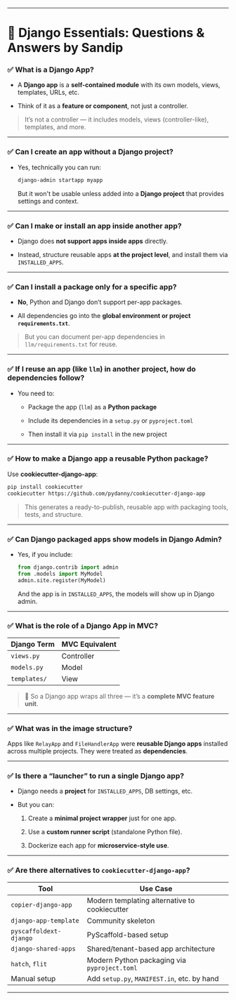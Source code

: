 

---

# 🧠 Django Essentials: Questions & Answers by Sandip

### ✅ What is a Django App?

- A **Django app** is a **self-contained module** with its own models, views, templates, URLs, etc.
    
- Think of it as a **feature or component**, not just a controller.
    

>  It’s not a controller — it includes models, views (controller-like), templates, and more.

---

### ✅ Can I create an app without a Django project?

- Yes, technically you can run:
    
    ```bash
    django-admin startapp myapp
    ```
    
    But it won't be usable unless added into a **Django project** that provides settings and context.
    

---

### ✅ Can I make or install an app inside another app?

- Django does **not support apps inside apps** directly.
    
- Instead, structure reusable apps **at the project level**, and install them via `INSTALLED_APPS`.
    

---

### ✅ Can I install a package only for a specific app?

- **No**, Python and Django don’t support per-app packages.
    
- All dependencies go into the **global environment or project `requirements.txt`**.
    

>  But you can document per-app dependencies in `llm/requirements.txt` for reuse.

---

### ✅ If I reuse an app (like `llm`) in another project, how do dependencies follow?

- You need to:
    
    - Package the app (`llm`) as a **Python package**
        
    - Include its dependencies in a `setup.py` or `pyproject.toml`
        
    - Then install it via `pip install` in the new project
        

---

### ✅ How to make a Django app a reusable Python package?

Use **cookiecutter-django-app**:

```bash
pip install cookiecutter
cookiecutter https://github.com/pydanny/cookiecutter-django-app
```

>  This generates a ready-to-publish, reusable app with packaging tools, tests, and structure.

---

### ✅ Can Django packaged apps show models in Django Admin?

- Yes, if you include:
    
    ```python
    from django.contrib import admin
    from .models import MyModel
    admin.site.register(MyModel)
    ```
    
    And the app is in `INSTALLED_APPS`, the models will show up in Django admin.
    

---

### ✅ What is the role of a Django App in MVC?

|Django Term|MVC Equivalent|
|---|---|
|`views.py`|Controller|
|`models.py`|Model|
|`templates/`|View|

> 🔁 So a Django app wraps all three — it’s a **complete MVC feature unit**.

---

### ✅ What was in the image structure?

Apps like `RelayApp` and `FileHandlerApp` were **reusable Django apps** installed across multiple projects. They were treated as **dependencies**.

---

### ✅ Is there a “launcher” to run a single Django app?

- Django needs a **project** for `INSTALLED_APPS`, DB settings, etc.
    
- But you can:
    
    1. Create a **minimal project wrapper** just for one app.
        
    2. Use a **custom runner script** (standalone Python file).
        
    3. Dockerize each app for **microservice-style use**.
        

---

### ✅ Are there alternatives to `cookiecutter-django-app`?

|Tool|Use Case|
|---|---|
|`copier-django-app`|Modern templating alternative to cookiecutter|
|`django-app-template`|Community skeleton|
|`pyscaffoldext-django`|PyScaffold-based setup|
|`django-shared-apps`|Shared/tenant-based app architecture|
|`hatch`, `flit`|Modern Python packaging via `pyproject.toml`|
|Manual setup|Add `setup.py`, `MANIFEST.in`, etc. by hand|

---
